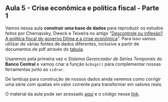 ## Aula 5 - Crise econômica e política fiscal - Parte 1

Vamos nessa aula **construir uma base de dados** para reproduzir os estudos feitos por Chernavsky, Dweck e Teixeira no artigo "[Descontrole ou inflexão? A política fiscal do governo Dilma e a crise econômica](https://www.scielo.br/scielo.php?script=sci_arttext&pid=S0104-06182020000300811&tlng=pt)". Para isso vamos utilizar de várias fontes de dados diferentes, inclusive a partir de documentos de pdf através do [tabula](https://tabula.technology/). 

Usaremos pela primeira vez o *Sistema Gerenciador de Séries Temporais* do **Banco Central** e vamos criar a função `bcbsgs()` para complementar nossas ferramentas junto ao `sidrar`.

De lambuja para construção de nossos dados ainda veremos como corrigir uma série com quatias em valor corrente para transformar em valores reais.

O material da aula pode ser acessado [aqui](https://matiascardomingo.github.io/B_R_Curso/aula&5.html) e o código nesse [link](https://github.com/matiascardomingo/B_R_Curso/blob/main/Scripts/Aula%205.Rmd). 
